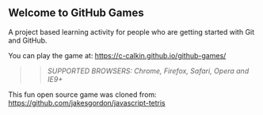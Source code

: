 ## Welcome to GitHub Games

A project based learning activity for people who are getting started with Git and GitHub.

You can play the game at: https://c-calkin.github.io/github-games/

>> _*SUPPORTED BROWSERS*: Chrome, Firefox, Safari, Opera and IE9+_

This fun open source game was cloned from: https://github.com/jakesgordon/javascript-tetris

